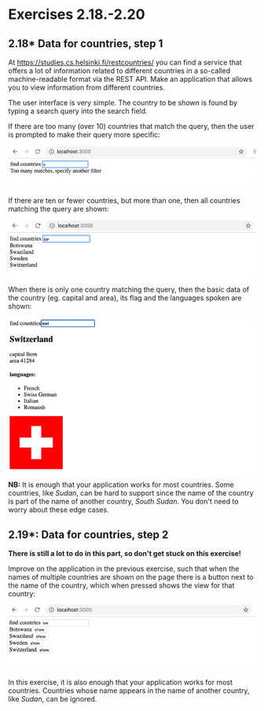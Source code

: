 # Exercises 2.18.-2.20

## 2.18\* Data for countries, step 1

At <https://studies.cs.helsinki.fi/restcountries/> you can find a service that offers a lot of information related to different countries in a so-called machine-readable format via the REST API. Make an application that allows you to view information from different countries.

The user interface is very simple. The country to be shown is found by typing a search query into the search field.

If there are too many (over 10) countries that match the query, then the user is prompted to make their query more specific:

![countries1](assets/countries1.png)

If there are ten or fewer countries, but more than one, then all countries matching the query are shown:

![countries2](assets/countries2.png)

When there is only one country matching the query, then the basic data of the country (eg. capital and area), its flag and the languages spoken are shown:

![countries3](assets/countries3.png)

**NB:** It is enough that your application works for most countries. Some countries, like _Sudan_, can be hard to support since the name of the country is part of the name of another country, _South Sudan_. You don't need to worry about these edge cases.

## 2.19\*: Data for countries, step 2

**There is still a lot to do in this part, so don't get stuck on this exercise!**

Improve on the application in the previous exercise, such that when the names of multiple countries are shown on the page there is a button next to the name of the country, which when pressed shows the view for that country:

![countries4](assets/countries4.png)

In this exercise, it is also enough that your application works for most countries. Countries whose name appears in the name of another country, like _Sudan_, can be ignored.
